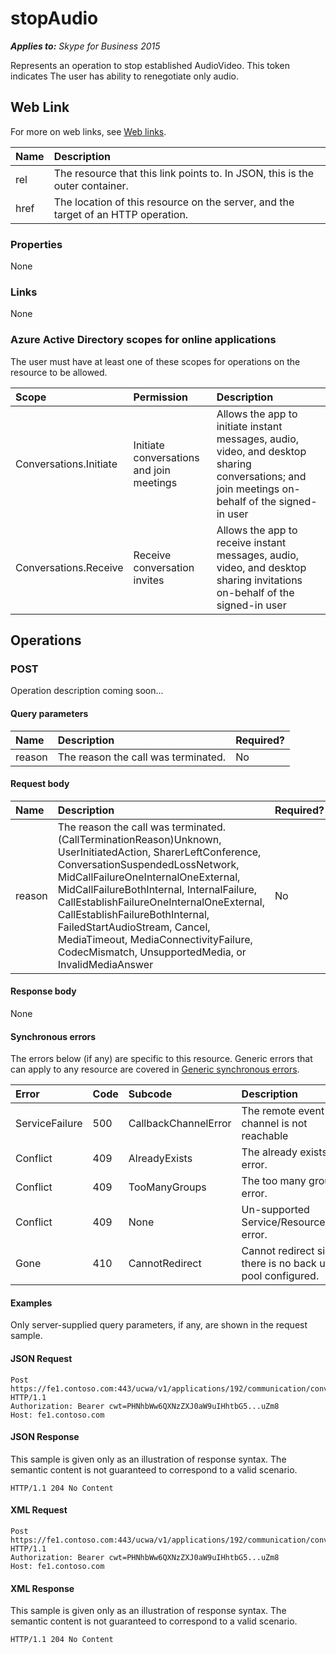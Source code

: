 # stopAudio

 _**Applies to:** Skype for Business 2015_


Represents an operation to stop established AudioVideo. This token indicates 
The user has ability to renegotiate only audio.


## Web Link
<a name = "sectionSection0"> </a>


For more on web links, see [Web links](WebLinks.md).


|**Name**|**Description**|
|:-----|:-----|
|rel|The resource that this link points to. In JSON, this is the outer container.|
|href|The location of this resource on the server, and the target of an HTTP operation.|

### Properties



None

### Links



None

### Azure Active Directory scopes for online applications



The user must have at least one of these scopes for operations on the resource to be allowed.

|**Scope**|**Permission**|**Description**|
|:-----|:-----|:-----|
|Conversations.Initiate|Initiate conversations and join meetings|Allows the app to initiate instant messages, audio, video, and desktop sharing conversations; and join meetings on-behalf of the signed-in user|
|Conversations.Receive|Receive conversation invites|Allows the app to receive instant messages, audio, video, and desktop sharing invitations on-behalf of the signed-in user|

## Operations



<a name="sectionSection2"></a>


### POST




Operation description coming soon...

#### Query parameters




|**Name**|**Description**|**Required?**|
|:-----|:-----|:-----|
|reason|The reason the call was terminated.|No|


#### Request body




|**Name**|**Description**|**Required?**|
|:-----|:-----|:-----|
|reason|The reason the call was terminated.(CallTerminationReason)Unknown, UserInitiatedAction, SharerLeftConference, ConversationSuspendedLossNetwork, MidCallFailureOneInternalOneExternal, MidCallFailureBothInternal, InternalFailure, CallEstablishFailureOneInternalOneExternal, CallEstablishFailureBothInternal, FailedStartAudioStream, Cancel, MediaTimeout, MediaConnectivityFailure, CodecMismatch, UnsupportedMedia, or InvalidMediaAnswer|No|

#### Response body



None

#### Synchronous errors



The errors below (if any) are specific to this resource. Generic errors that can apply to any resource are covered in [Generic synchronous errors](GenericSynchronousErrors.md).

|**Error**|**Code**|**Subcode**|**Description**|
|:-----|:-----|:-----|:-----|
|ServiceFailure|500|CallbackChannelError|The remote event channel is not reachable|
|Conflict|409|AlreadyExists|The already exists error.|
|Conflict|409|TooManyGroups|The too many groups error.|
|Conflict|409|None|Un-supported Service/Resource/API error.|
|Gone|410|CannotRedirect|Cannot redirect since there is no back up pool configured.|

#### Examples



Only server-supplied query parameters, if any, are shown in the request sample.

#### JSON Request




```
Post https://fe1.contoso.com:443/ucwa/v1/applications/192/communication/conversations/137/audioVideo/stopAudio HTTP/1.1
Authorization: Bearer cwt=PHNhbWw6QXNzZXJ0aW9uIHhtbG5...uZm8
Host: fe1.contoso.com
```


#### JSON Response



This sample is given only as an illustration of response syntax. The semantic content is not guaranteed to correspond to a valid scenario.
```
HTTP/1.1 204 No Content
```


#### XML Request




```
Post https://fe1.contoso.com:443/ucwa/v1/applications/192/communication/conversations/137/audioVideo/stopAudio HTTP/1.1
Authorization: Bearer cwt=PHNhbWw6QXNzZXJ0aW9uIHhtbG5...uZm8
Host: fe1.contoso.com
```


#### XML Response



This sample is given only as an illustration of response syntax. The semantic content is not guaranteed to correspond to a valid scenario.
```
HTTP/1.1 204 No Content
```


